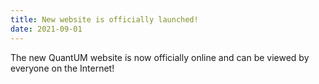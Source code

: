 ```yaml
---
title: New website is officially launched!
date: 2021-09-01
---
```


The new QuantUM website is now officially online and can be viewed by everyone on the Internet! 

